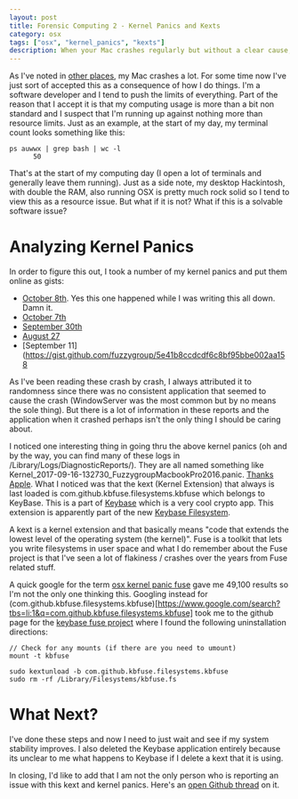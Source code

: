 ```yaml
---
layout: post
title: Forensic Computing 2 - Kernel Panics and Kexts
category: osx
tags: ["osx", "kernel_panics", "kexts"]
description: When your Mac crashes regularly but without a clear cause, how do you look for a solution?
---
```

As I've noted in [other places](http://fuzzyblog.io/blog/text/2017/10/08/forensic-computing-1-finding-textmate-untitled-documents.html), my Mac crashes a lot.  For some time now I've just sort of accepted this as a consequence of how I do things.  I'm a software developer and I tend to push the limits of everything.  Part of the reason that I accept it is that my computing usage is more than a bit non standard and I suspect that I'm running up against nothing more than resource limits.  Just as an example, at the start of my day, my terminal count looks something like this: 

    ps auwwx | grep bash | wc -l
          50
          
That's at the start of my computing day (I open a lot of terminals and generally leave them running).  Just as a side note, my desktop Hackintosh, with double the RAM, also running OSX is pretty much rock solid so I tend to view this as a resource issue.  But what if it is not?  What if this is a solvable software issue?

# Analyzing Kernel Panics

In order to figure this out, I took a number of my kernel panics and put them online as gists:

* [October 8th](https://gist.github.com/fuzzygroup/ab3a4c81edb3fa80910e25fc12e49993).  Yes this one happened while I was writing this all down.  Damn it.  
* [October 7th](https://gist.github.com/fuzzygroup/97bc867094294a2b724f5860d04d09ab)
* [September 30th](https://gist.github.com/fuzzygroup/30ee32761f72d55d1fe8b870dbdc04af)
* [August 27](https://gist.github.com/fuzzygroup/137e695b9ed5cc2d2ebcda8c983616a4)
* [September 11](https://gist.github.com/fuzzygroup/5e41b8ccdcdf6c8bf95bbe002aa158

As I've been reading these crash by crash, I always attributed it to randomness since there was no consistent application that seemed to cause the crash (WindowServer was the most common but by no means the sole thing).  But there is a lot of information in these reports and the application when it crashed perhaps isn't the only thing I should be caring about.

I noticed one interesting thing in going thru the above kernel panics (oh and by the way, you can find many of these logs in /Library/Logs/DiagnosticReports/).  They are all named something like Kernel_2017-09-16-132730_FuzzygroupMacbookPro2016.panic.  [Thanks Apple](https://support.apple.com/en-us/TS3742).  What I noticed was that the kext (Kernel Extension) that always is last loaded is com.github.kbfuse.filesystems.kbfuse which belongs to KeyBase.  This is a part of [Keybase](https://keybase.io/) which is a very cool crypto app.  This extension is apparently part of the new [Keybase Filesystem](https://keybase.io/docs/kbfs).

A kext is a kernel extension and that basically means "code that extends the lowest level of the operating system (the kernel)".  Fuse is a toolkit that lets you write filesystems in user space and what I do remember about the Fuse project is that I've seen a lot of flakiness / crashes over the years from Fuse related stuff.  

A quick google for the term [osx kernel panic fuse](https://www.google.com/search?tbs=li:1&q=osx+fuse+kernel+panic) gave me 49,100 results so I'm not the only one thinking this.  Googling instead for (com.github.kbfuse.filesystems.kbfuse)[https://www.google.com/search?tbs=li:1&q=com.github.kbfuse.filesystems.kbfuse] took me to the github page for the [keybase fuse project](https://github.com/keybase/client/tree/master/osx/Fuse) where I found the following uninstallation directions:

    // Check for any mounts (if there are you need to umount)
    mount -t kbfuse

    sudo kextunload -b com.github.kbfuse.filesystems.kbfuse
    sudo rm -rf /Library/Filesystems/kbfuse.fs
    
# What Next?

I've done these steps and now I need to just wait and see if my system stability improves.  I also deleted the Keybase application entirely because its unclear to me what happens to Keybase if I delete a kext that it is using.

In closing, I'd like to add that I am not the only person who is reporting an issue with this kext and kernel panics.  Here's an [open Github thread](https://github.com/keybase/client/issues/5190) on it.